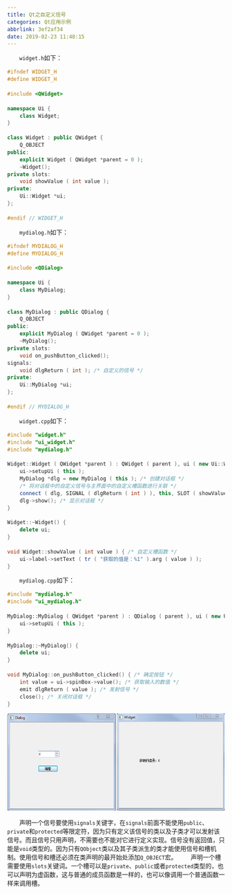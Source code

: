 ```yaml
---
title: Qt之自定义信号
categories: Qt应用示例
abbrlink: 3ef2af34
date: 2019-02-23 11:48:15
---
```

&emsp;&emsp;`widget.h`如下：<!--more-->

``` cpp
#ifndef WIDGET_H
#define WIDGET_H
​
#include <QWidget>
​
namespace Ui {
    class Widget;
}
​
class Widget : public QWidget {
    Q_OBJECT
public:
    explicit Widget ( QWidget *parent = 0 );
    ~Widget();
private slots:
    void showValue ( int value );
private:
    Ui::Widget *ui;
};
​
#endif // WIDGET_H
```

&emsp;&emsp;`mydialog.h`如下：

``` cpp
#ifndef MYDIALOG_H
#define MYDIALOG_H
​
#include <QDialog>
​
namespace Ui {
    class MyDialog;
}
​
class MyDialog : public QDialog {
    Q_OBJECT
public:
    explicit MyDialog ( QWidget *parent = 0 );
    ~MyDialog();
private slots:
    void on_pushButton_clicked();
signals:
    void dlgReturn ( int ); /* 自定义的信号 */
private:
    Ui::MyDialog *ui;
};
​
#endif // MYDIALOG_H
```

&emsp;&emsp;`widget.cpp`如下：

``` cpp
#include "widget.h"
#include "ui_widget.h"
#include "mydialog.h"
​
Widget::Widget ( QWidget *parent ) : QWidget ( parent ), ui ( new Ui::Widget ) {
    ui->setupUi ( this );
    MyDialog *dlg = new MyDialog ( this ); /* 创建对话框 */
    /* 将对话框中的自定义信号与主界面中的自定义槽函数进行关联 */
    connect ( dlg, SIGNAL ( dlgReturn ( int ) ), this, SLOT ( showValue ( int ) ) );
    dlg->show(); /* 显示对话框 */
}
​
Widget::~Widget() {
    delete ui;
}
​
void Widget::showValue ( int value ) { /* 自定义槽函数 */
    ui->label->setText ( tr ( "获取的值是：%1" ).arg ( value ) );
}
```

&emsp;&emsp;`mydialog.cpp`如下：

``` cpp
#include "mydialog.h"
#include "ui_mydialog.h"
​
MyDialog::MyDialog ( QWidget *parent ) : QDialog ( parent ), ui ( new Ui::MyDialog ) {
    ui->setupUi ( this );
}
​
MyDialog::~MyDialog() {
    delete ui;
}
​
void MyDialog::on_pushButton_clicked() { /* 确定按钮 */
    int value = ui->spinBox->value(); /* 获取输入的数值 */
    emit dlgReturn ( value ); /* 发射信号 */
    close(); /* 关闭对话框 */
}
```

<img src="./Qt之自定义信号/1.png" height="225" width="557">

&emsp;&emsp;声明一个信号要使用`signals`关键字，在`signals`前面不能使用`public`、`private`和`protected`等限定符，因为只有定义该信号的类以及子类才可以发射该信号。而且信号只用声明，不需要也不能对它进行定义实现。信号没有返回值，只能是`void`类型的。因为只有`QObject`类以及其子类派生的类才能使用信号和槽机制。使用信号和槽还必须在类声明的最开始处添加`Q_OBJECT`宏。
&emsp;&emsp;声明一个槽需要使用`slots`关键词。一个槽可以是`private`、`public`或者`protected`类型的，也可以声明为虚函数，这与普通的成员函数是一样的，也可以像调用一个普通函数一样来调用槽。